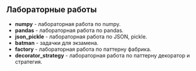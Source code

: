 ## Лабораторные работы

* **numpy** - лабораторная работа по numpy.
* **pandas** - лабораторная работа по pandas.
* **json_pickle** - лабораторная работа по JSON, pickle.
* **batman** - задачки для экзамена.
* **factory** - лабораторная работа по паттерну фабрика.
* **decorator_strategy** - лабораторная работа по паттерну декоратор и стратегия.
